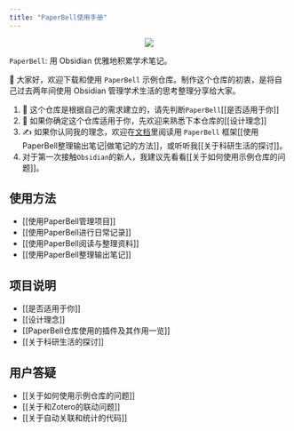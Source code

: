 ```yaml
---
title: "PaperBell使用手册"
---
```


<div align="center"><img src="https://firebasestorage.googleapis.com/v0/b/swimmio.appspot.com/o/repositories%2FZ2l0aHViJTNBJTNBUGFwZXJCZWxsJTNBJTNBU29uZ3NoR2Vv%2Fec47d268-80c8-4df5-bf62-1c37a2f43a3b.gif?alt=media&token=bb7fe1a8-5a44-4364-9032-fe20a563bad4" style="width:'100%'"/></div>

`PaperBell`: 用 Obsidian 优雅地积累学术笔记。

👋 大家好，欢迎下载和使用 `PaperBell` 示例仓库。制作这个仓库的初衷，是将自己过去两年间使用 Obsidian 管理学术生活的思考整理分享给大家。

1. 🤔️ 这个仓库是根据自己的需求建立的，请先判断`PaperBell`[[是否适用于你]]
2. 🙋 如果你确定这个仓库适用于你，先欢迎来熟悉下本仓库的[[设计理念]]
3. ✍️ 如果你认同我的理念，欢迎在[文档](https://paperbell.songshgeo.com/)里阅读用 `PaperBell` 框架[[使用PaperBell整理输出笔记|做笔记的方法]]，或听听我[[关于科研生活的探讨]]。
4. 对于第一次接触`Obsidian`的新人，我建议先看看[[关于如何使用示例仓库的问题]]。

## 使用方法

- [[使用PaperBell管理项目]]
- [[使用PaperBell进行日常记录]]
- [[使用PaperBell阅读与整理资料]]
- [[使用PaperBell整理输出笔记]]

## 项目说明

- [[是否适用于你]]
- [[设计理念]]
- [[PaperBell仓库使用的插件及其作用一览]]
- [[关于科研生活的探讨]]

## 用户答疑

- [[关于如何使用示例仓库的问题]]
- [[关于和Zotero的联动问题]]
- [[关于自动关联和统计的代码]]
